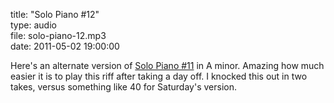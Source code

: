 title: "Solo Piano #12"  
type: audio  
file: solo-piano-12.mp3  
date: 2011-05-02 19:00:00

Here's an alternate version of [Solo Piano #11][sol] in A minor. Amazing how much easier it is to play this riff after taking a day off. I knocked this out in two takes, versus something like 40 for Saturday's version.

  [sol]: http://davidmade.com/posts/solo-piano-11.html
